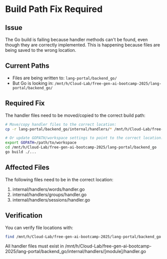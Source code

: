 # Build Path Fix Required

## Issue
The Go build is failing because handler methods can't be found, even though they are correctly
implemented. This is happening because files are being saved to the wrong location.

## Current Paths
- Files are being written to: `lang-portal/backend_go/`
- But Go is looking in: `/mnt/h/Cloud-Lab/free-gen-ai-bootcamp-2025/lang-portal/backend_go/`

## Required Fix
The handler files need to be moved/copied to the correct build path:

```bash
# Move/copy handler files to the correct location:
cp -r lang-portal/backend_go/internal/handlers/* /mnt/h/Cloud-Lab/free-gen-ai-bootcamp-2025/lang-portal/backend_go/internal/handlers/

# Or update GOPATH/workspace settings to point to the correct location:
export GOPATH=/path/to/workspace
cd /mnt/h/Cloud-Lab/free-gen-ai-bootcamp-2025/lang-portal/backend_go
go build ./...
```

## Affected Files
The following files need to be in the correct location:
1. internal/handlers/words/handler.go
2. internal/handlers/groups/handler.go 
3. internal/handlers/sessions/handler.go

## Verification
You can verify file locations with:
```bash
find /mnt/h/Cloud-Lab/free-gen-ai-bootcamp-2025/lang-portal/backend_go -name "handler.go"
```

All handler files must exist in /mnt/h/Cloud-Lab/free-gen-ai-bootcamp-2025/lang-portal/backend_go/internal/handlers/[module]/handler.go